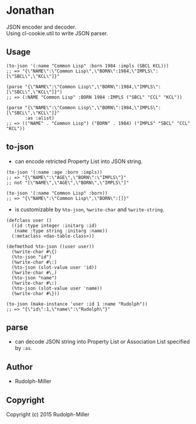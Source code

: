 # Jonathan

JSON encoder and decoder.  
Using cl-cookie.util to write JSON parser.

## Usage

```Lisp
(to-json '(:name "Common Lisp" :born 1984 :impls (SBCL KCL)))
;; => "{\"NAME\":\"Common Lisp\",\"BORN\":1984,\"IMPLS\":[\"SBCL\",\"KCL\"]}"

(parse "{\"NAME\":\"Common Lisp\",\"BORN\":1984,\"IMPLS\":[\"SBCL\",\"KCL\"]}")
;; => (:NAME "Common Lisp" :BORN 1984 :IMPLS ("SBCL" "CCL" "KCL"))

(parse "{\"NAME\":\"Common Lisp\",\"BORN\":1984,\"IMPLS\":[\"SBCL\",\"KCL\"]}"
       :as :alist)
;; => (("NAME" . "Common Lisp") ("BORN" . 1984) ("IMPLS" "SBCL" "CCL" "KCL"))
```

## to-json
  - can encode retricted Property List into JSON string.

```Lisp
(to-json '(:name :age :born :impls))
;; => "{\"NAME\":\"AGE\",\"BORN\":\"IMPLS\"}"
;; not "[\"NAME\",\"AGE\",\"BORN\",\"IMPLS\"]"

(to-json '(:name "Common Lisp" :born))
;; => "{\"NAME\":\"Common Lisp\",\"BORN\":[]}"
```

  - is customizable by `%to-json`, `%write-char` and `%write-string`.

```Lisp
(defclass user ()
  ((id :type integer :initarg :id)
   (name :type string :initarg :name))
  (:metaclass <dao-table-class>))

(defmethod %to-json ((user user))
  (%write-char #\{)
  (%to-json "id")
  (%write-char #\:)
  (%to-json (slot-value user 'id))
  (%write-char #\,)
  (%to-json "name")
  (%write-char #\:)
  (%to-json (slot-value user 'name))
  (%write-char #\}))

(to-json (make-instance 'user :id 1 :name "Rudolph"))
;; => "{\"id\":1,\"name\":\"Rudolph\"}"
```

## parse
  - can decode JSON string into Property List or Association List specified by `:as`.

## Author

* Rudolph-Miller

## Copyright

Copyright (c) 2015 Rudolph-Miller
